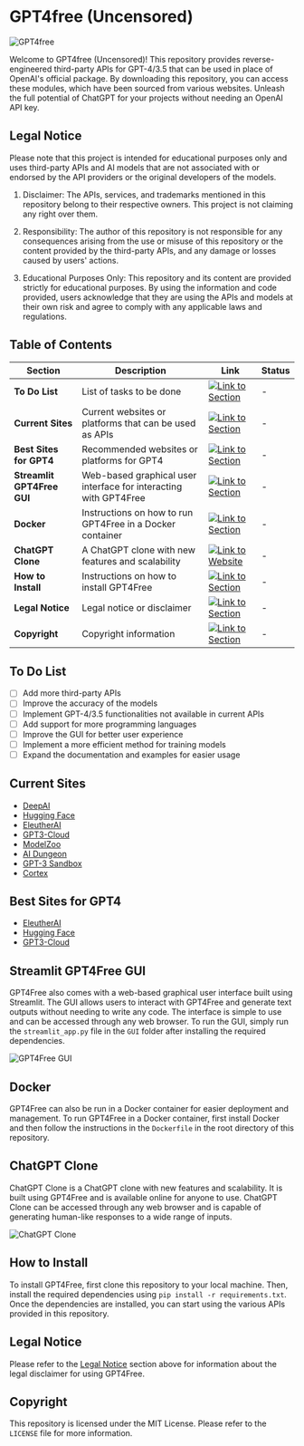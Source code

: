 # GPT4free (Uncensored)

![GPT4free](https://user-images.githubusercontent.com/98614666/233799515-1a7cb6a3-b17f-42c4-956d-8d2a0664466f.png)

Welcome to GPT4free (Uncensored)! This repository provides reverse-engineered third-party APIs for GPT-4/3.5 that can be used in place of OpenAI's official package. By downloading this repository, you can access these modules, which have been sourced from various websites. Unleash the full potential of ChatGPT for your projects without needing an OpenAI API key.

## Legal Notice

Please note that this project is intended for educational purposes only and uses third-party APIs and AI models that are not associated with or endorsed by the API providers or the original developers of the models.

1. Disclaimer: The APIs, services, and trademarks mentioned in this repository belong to their respective owners. This project is not claiming any right over them.

2. Responsibility: The author of this repository is not responsible for any consequences arising from the use or misuse of this repository or the content provided by the third-party APIs, and any damage or losses caused by users' actions.

3. Educational Purposes Only: This repository and its content are provided strictly for educational purposes. By using the information and code provided, users acknowledge that they are using the APIs and models at their own risk and agree to comply with any applicable laws and regulations.

## Table of Contents

| Section | Description | Link | Status |
| ------- | ----------- | ---- | ------ |
| **To Do List** | List of tasks to be done | [![Link to Section](https://img.shields.io/badge/Link-Go%20to%20Section-blue)](#to-do-list) | - |
| **Current Sites** | Current websites or platforms that can be used as APIs | [![Link to Section](https://img.shields.io/badge/Link-Go%20to%20Section-blue)](#current-sites) | - |
| **Best Sites for GPT4** | Recommended websites or platforms for GPT4 | [![Link to Section](https://img.shields.io/badge/Link-Go%20to%20Section-blue)](#best-sites-for-gpt4) | - |
| **Streamlit GPT4Free GUI** | Web-based graphical user interface for interacting with GPT4Free | [![Link to Section](https://img.shields.io/badge/Link-Go%20to%20Section-blue)](#streamlit-gpt4free-gui) | - |
| **Docker** | Instructions on how to run GPT4Free in a Docker container | [![Link to Section](https://img.shields.io/badge/Link-Go%20to%20Section-blue)](#docker) | - |
| **ChatGPT Clone** | A ChatGPT clone with new features and scalability | [![Link to Website](https://img.shields.io/badge/Link-Visit%20Site-blue)](https://chat.chatbot.sex/chat) | - |
| **How to Install** | Instructions on how to install GPT4Free | [![Link to Section](https://img.shields.io/badge/Link-Go%20to%20Section-blue)](#how-to-install) | - |
| **Legal Notice** | Legal notice or disclaimer | [![Link to Section](https://img.shields.io/badge/Link-Go%20to%20Section-blue)](#legal-notice) | - |
| **Copyright** | Copyright information | [![Link to Section](https://img.shields.io/badge/Link-Go%20to%20Section-blue)](#copyright) | - |

## To Do List

- [ ] Add more third-party APIs
- [ ] Improve the accuracy of the models
- [ ] Implement GPT-4/3.5 functionalities not available in current APIs
- [ ] Add support for more programming languages
- [ ] Improve the GUI for better user experience
- [ ] Implement a more efficient method for training models
- [ ] Expand the documentation and examples for easier usage

## Current Sites

- [DeepAI](https://deepai.org/)
- [Hugging Face](https://huggingface.co/)
- [EleutherAI](https://www.eleuther.ai/)
- [GPT3-Cloud](https://gpt3-cloud.com/)
- [ModelZoo](https://modelzoo.co/)
- [AI Dungeon](https://aidungeon.io/)
- [GPT-3 Sandbox](https://gpt3-sandbox.com/)
- [Cortex](https://www.cortex.dev/)

## Best Sites for GPT4

- [EleutherAI](https://www.eleuther.ai/)
- [Hugging Face](https://huggingface.co/)
- [GPT3-Cloud](https://gpt3-cloud.com/)

## Streamlit GPT4Free GUI

GPT4Free also comes with a web-based graphical user interface built using Streamlit. The GUI allows users to interact with GPT4Free and generate text outputs without needing to write any code. The interface is simple to use and can be accessed through any web browser. To run the GUI, simply run the `streamlit_app.py` file in the `GUI` folder after installing the required dependencies.

![GPT4Free GUI](https://user-images.githubusercontent.com/98614666/130663407-85d1e2f2-602a-4728-bdc8-8353a72b3f08.png)

## Docker

GPT4Free can also be run in a Docker container for easier deployment and management. To run GPT4Free in a Docker container, first install Docker and then follow the instructions in the `Dockerfile` in the root directory of this repository.

## ChatGPT Clone

ChatGPT Clone is a ChatGPT clone with new features and scalability. It is built using GPT4Free and is available online for anyone to use. ChatGPT Clone can be accessed through any web browser and is capable of generating human-like responses to a wide range of inputs. 

![ChatGPT Clone](https://user-images.githubusercontent.com/98614666/130664163-4a85c4b4-3b60-495b-9d44-9b9ea0f64d0b.png)

## How to Install

To install GPT4Free, first clone this repository to your local machine. Then, install the required dependencies using `pip install -r requirements.txt`. Once the dependencies are installed, you can start using the various APIs provided in this repository.

## Legal Notice

Please refer to the [Legal Notice](#legal-notice) section above for information about the legal disclaimer for using GPT4Free.

## Copyright

This repository is licensed under the MIT License. Please refer to the `LICENSE` file for more information.
